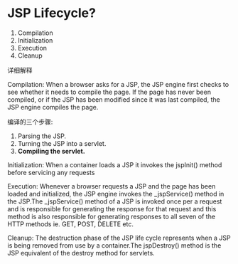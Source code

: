 
# JSP Lifecycle?

1. Compilation
2. Initialization
3. Execution
4. Cleanup

详细解释

Compilation: When a browser asks for a JSP, the JSP engine first checks to see whether it needs to compile the page. If the page has never been compiled, or if the JSP has been modified since it was last compiled, the JSP engine compiles the page.

编译的三个步骤:

1. Parsing the JSP.
2. Turning the JSP into a servlet.
3. **Compiling the servlet.**

Initialization: When a container loads a JSP it invokes the jspInit() method before servicing any requests

Execution: Whenever a browser requests a JSP and the page has been loaded and initialized, the JSP engine invokes the _jspService() method in the JSP.The _jspService() method of a JSP is invoked once per a request and is responsible for generating the response for that request and this method is also responsible for generating responses to all seven of the HTTP methods ie. GET, POST, DELETE etc.

Cleanup: The destruction phase of the JSP life cycle represents when a JSP is being removed from use by a container.The jspDestroy() method is the JSP equivalent of the destroy method for servlets.

